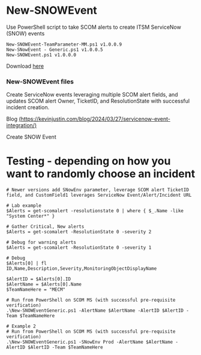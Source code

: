 # New-SNOWEvent
Use PowerShell script to take SCOM alerts to create ITSM ServiceNow (SNOW) events

```
New-SNOWEvent-TeamParameter-MM.ps1 v1.0.0.9
New-SNowEvent - Generic.ps1 v1.0.0.5
New-SNOWEvent.ps1 v1.0.0.0
```

Download [here](https://github.com/theKevinJustin/New-SNowEvent/blob/main/New-SNowEventGeneric.ps1)

### New-SNOWEvent files
Create ServiceNow events leveraging multiple SCOM alert fields, and updates SCOM alert Owner, TicketID, and ResolutionState with successful incident creation.

Blog [(https://kevinjustin.com/blog/2024/03/27/servicenow-event-integration/)](https://kevinjustin.com/blog/2024/03/27/servicenow-event-integration/)

Create SNOW Event

# Testing - depending on how you want to randomly choose an incident 
```
# Newer versions add SNowEnv parameter, leverage SCOM alert TicketID field, and CustomField1 leverages ServiceNow Event/Alert/Incident URL

# Lab example
$Alerts = get-scomalert -resolutionstate 0 | where { $_.Name -like "System Center*" }

# Gather Critical, New alerts
$Alerts = get-scomalert -ResolutionState 0 -severity 2

# Debug for warning alerts
$Alerts = get-scomalert -ResolutionState 0 -severity 1

# Debug
$Alerts[0] | fl ID,Name,Description,Severity,MonitoringObjectDisplayName

$AlertID = $Alerts[0].ID
$AlertName = $Alerts[0].Name
$TeamNameHere = "MECM"

# Run from PowerShell on SCOM MS (with successful pre-requisite verification)
.\New-SNOWEventGeneric.ps1 -AlertName $AlertName -AlertID $AlertID -Team $TeamNameHere

# Example 2
# Run from PowerShell on SCOM MS (with successful pre-requisite verification)
.\New-SNOWEventGeneric.ps1 -SNowEnv Prod -AlertName $AlertName -AlertID $AlertID -Team $TeamNameHere
```
